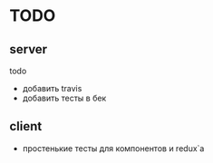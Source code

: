 # TODO

## server

todo

- добавить travis
- добавить тесты в бек

## client

- простенькие тесты для компонентов и redux`а
